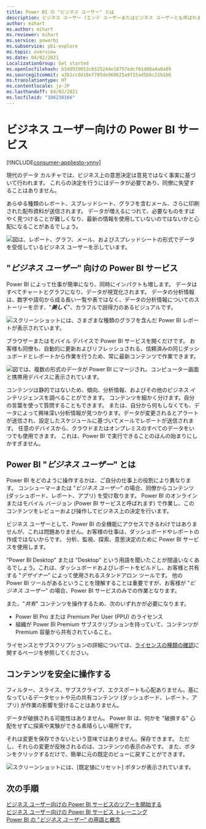 ```yaml
---
title: Power BI の "ビジネス ユーザー" とは
description: ビジネス ユーザー (エンド ユーザーまたはビジネス ユーザーとも呼ばれます) 向けの Power BI の概要。
author: mihart
ms.author: mihart
ms.reviewer: mihart
ms.service: powerbi
ms.subservice: pbi-explore
ms.topic: overview
ms.date: 04/02/2021
LocalizationGroup: Get started
ms.openlocfilehash: b3dd939653cb525244e18757edcf61d00a4a0a09
ms.sourcegitcommit: a3b1ccdd18ef705de960625a9715ad5bbc21b1b6
ms.translationtype: HT
ms.contentlocale: ja-JP
ms.lasthandoff: 04/02/2021
ms.locfileid: "106230166"
---
```

# <a name="the-power-bi-service-for-business-users"></a>ビジネス ユーザー向けの Power BI サービス

[!INCLUDE[consumer-appliesto-ynny](../includes/consumer-appliesto-ynny.md)]

現代のデータ カルチャでは、ビジネス上の意思決定は意見ではなく事実に基づいて行われます。 これらの決定を行うにはデータが必要であり、同僚に失望することはありません。     
 
あらゆる種類のレポート、スプレッドシート、グラフを含むメール、さらに印刷された配布資料が送信されます。 データが増えるにつれて、必要なものをすばやく見つけることが難しくなり、最新の情報を使用していないのではないかと心配になることがあるでしょう。  
 
![図は、レポート、グラフ、メール、およびスプレッドシートの形式でデータを受信しているビジネス ユーザーを示しています。](media/end-user-consumer/power-bi-consumer-pipes.png)

## <a name="the-power-bi-service-for-business-users"></a>"*ビジネス ユーザー*" 向けの Power BI サービス

Power BI によって仕事が簡単になり、同時にインパクトも増します。 データはすべてチャートとグラフになり、データが視覚化されます。 データの分析情報は、数字や語句から成る長い一覧や表ではなく、データの分析情報についてのストーリーを示す、"***美しく***"、カラフルで説得力のあるビジュアルです。 

![スクリーンショットには、さまざまな種類のグラフを含んだ Power BI レポートが表示されています。](media/end-user-consumer/power-bi-consumer-examples.png)
 
ブラウザーまたはモバイル デバイスで Power BI サービスを開くだけです。 お客様も同僚も、自動的に更新およびリフレッシュされる、信頼済みの同じダッシュボードとレポートから作業を行うため、常に最新コンテンツで作業できます。   

![図では、複数の形式のデータが Power BI にマージされ、コンピューター画面と携帯用デバイスに表示されています。](media/end-user-consumer/power-bi-funnel.png)

コンテンツは静的ではないため、傾向、分析情報、およびその他のビジネス インテリジェンスを調べることができます。 コンテンツを細かく分けます。自分の言葉を使って質問することもできます。 または、自分から何もしなくても、データによって興味深い分析情報が見つかります。データが変更されるとアラートが送信され、設定したスケジュールに基づいてメールでレポートが送信されます。 任意のデバイスから、クラウドまたはオンプレミスのすべてのデータをいつでも使用できます。 これは、Power BI で実行できることのほんの始まりにしかすぎません。 

## <a name="am-i-a-power-bi-business-user"></a>Power BI "*ビジネス ユーザー*" とは

Power BI をどのように操作するかは、ご自分の仕事上の役割により異なります。 コンシューマーまたは "*ビジネス ユーザー*" の場合、同僚からコンテンツ (ダッシュボード、レポート、アプリ) を受け取ります。 Power BI のオンラインまたはモバイル バージョン (Power BI サービスと呼ばれます) で作業し、このコンテンツをレビューおよび操作してビジネス上の決定を行います。 
   
ビジネス ユーザーとして、Power BI の全機能にアクセスできるわけではありませんが、これは問題ありません。お客様の仕事は、ダッシュボードやレポートの作成ではないからです。 分析、監視、探索、意思決定のために Power BI サービスを使用します。 

"Power BI Desktop" または "Desktop" という用語を聞いたことが間違いなくあるでしょう。これは、ダッシュボードおよびレポートをビルドし、お客様と共有する "*デザイナー*" によって使用されるスタンドアロン ツールです。  他の Power BI ツールがあるということを理解することは重要ですが、お客様が "*ビジネス ユーザー*" の場合、Power BI サービスのみでの作業となります。 

また、"*共有*" コンテンツを操作するため、次のいずれかが必要になります。
- Power BI Pro または Premium Per User (PPU) のライセンス
- 組織が Power BI Premium サブスクリプションを持っていて、コンテンツが Premium 容量から共有されていること。 

ライセンスとサブスクリプションの詳細については、[ライセンスの種類の確認](end-user-license.md)に関するページを参照してください。


## <a name="safely-interact-with-content"></a>コンテンツを安全に操作する 
フィルター、スライス、サブスクライブ、エクスポートも心配ありません。基になっているデータセットや元の共有コンテンツ (ダッシュボード、レポート、アプリ) が作業の影響を受けることはありません。  

データが破損される可能性はありません。  Power BI は、何かを "破損する" 心配をせずに探索や実験ができる素晴らしい場所です。  
 
それは変更を保存できないという意味ではありません。保存できます。 ただし、それらの変更が反映されるのは、コンテンツの表示のみです。 また、ボタンをクリックするだけで、簡単に元の既定のビューに戻すことができます。  

![スクリーンショットには、[既定値にリセット] ボタンが表示されています。](media/end-user-consumer/power-bi-reset.png)


## <a name="next-steps"></a>次の手順

[ビジネス ユーザー向けの Power BI サービスのツアーを開始する](end-user-reading-view.md)    
[ビジネス ユーザー向けの Power BI サービス トレーニング](/learn/paths/consume-data-with-power-bi/)    
[Power BI の "*ビジネス ユーザー*" の用語と概念](end-user-basic-concepts.md)